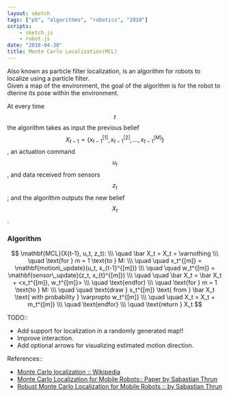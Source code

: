 ```yaml
---
layout: sketch
tags: ["p5", "algorithms", "robotics", "2018"]
scripts: 
    - sketch.js
    - robot.js
date: "2018-04-30"
title: Monte Carlo Localization(MCL)
---
```

Also known as particle filter localization, is an algorithm for robots to localize using a particle filter.   
Given a map of the environment, the goal of the algorithm is for the robot to dterine its pose within the environment.   

At every time $$t$$ the algorithm takes as input the previous belief $$X_{t-1}=\{x_{t-1}^{[1]}, x_{t-1}^{[2]},...,x_{t-1}^{[M]}\}$$, 
an actuation command $$u_t$$, and data received from sensors $$z_t$$; and the algorithm outputs the new belief $$X_t$$.   

### Algorithm
$$
\mathbf{MCL}(X{t-1}, u_t, z_t): \\\
\quad \bar X_t = X_t = \varnothing \\\
\quad \text{for } m = 1 \text{to } M: \\\
\quad \quad x_t^{[m]} = \mathbf{motion\_update}(u_t, x_{t-1}^{[m]}) \\\
\quad \quad w_t^{[m]} = \mathbf{sensor\_update}(z_t, x_{t}^{[m]}) \\\
\quad \quad \bar X_t = \bar X_t + <x_t^{[m]}, w_t^{[m]}> \\\
\quad \text{endfor} \\\
\quad \text{for } m = 1 \text{to } M: \\\
\quad \quad \text{draw } x_t^{[m]} \text{ from } \bar X_t \text{ with probability } \varpropto w_t^{[m]} \\\
\quad \quad X_t = X_t + m_t^{[m]} \\\
\quad \text{endfor} \\\
\quad \text{return } X_t
$$

TODO::
* Add support for localization in a randomly generated map!!
* Improve interaction.
* Add optional arrows for visualizing estimated motion direction.

References::
* [Monte Carlo localization :: Wikipedia](https://en.wikipedia.org/wiki/Monte_Carlo_localization)
* [Monte Carlo Localization for Mobile Robots:: Paper by Sabastian Thrun](https://www.cc.gatech.edu/~dellaert/ftp/Dellaert99icra.pdf)
* [Robust Monte Carlo Localization for Mobile Robots :: by Sabastian Thrun](http://robots.stanford.edu/papers/thrun.robust-mcl.pdf)